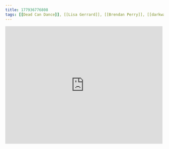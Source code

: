 ```yaml
---
title: 177936776808
tags: [[Dead Can Dance]], [[Lisa Gerrard]], [[Brendan Perry]], [[darkwave]]
---
```

<iframe allow="accelerometer; autoplay; clipboard-write; encrypted-media; gyroscope; picture-in-picture" allowfullscreen="" frameborder="0" height="375" id="youtube_iframe" src="https://www.youtube.com/embed/mPDLJ1UU2Uk?feature=oembed&amp;enablejsapi=1&amp;origin=https://safe.txmblr.com&amp;wmode=opaque" width="500"></iframe>